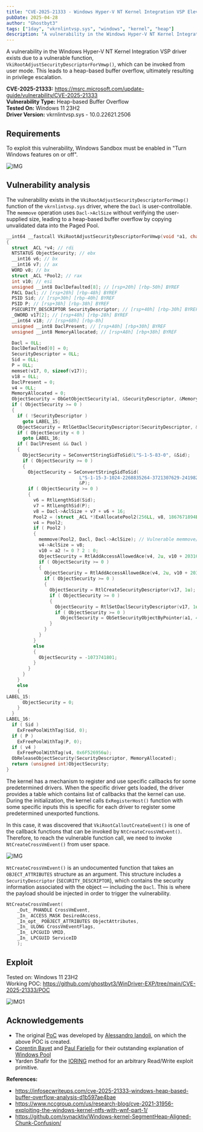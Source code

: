 ```yaml
---
title: "CVE-2025-21333 - Windows Hyper-V NT Kernel Integration VSP Elevation of Privilege Vulnerabilities"
pubDate: 2025-04-28
author: "Ghostbyt3"
tags: ["1day", "vkrnlintvsp.sys", "windows", "kernel", "heap"]
description: "A vulnerability in the Windows Hyper-V NT Kernel Integration VSP driver exists due to a vulnerable function, VkiRootAdjustSecurityDescriptorForVmwp(), which can be invoked from user mode. This leads to a heap-based buffer overflow, ultimately resulting in privilege escalation."
---
```


A vulnerability in the Windows Hyper-V NT Kernel Integration VSP driver exists due to a vulnerable function, `VkiRootAdjustSecurityDescriptorForVmwp()`, which can be invoked from user mode. This leads to a heap-based buffer overflow, ultimately resulting in privilege escalation.


**CVE-2025-21333:** https://msrc.microsoft.com/update-guide/vulnerability/CVE-2025-21333  
**Vulnerability Type:** Heap-based Buffer Overflow  
**Tested On:** Windows 11 23H2  
**Driver Version:** vkrnlintvsp.sys - 10.0.22621.2506  

## Requirements

To exploit this vulnerability, Windows Sandbox must be enabled in "Turn Windows features on or off". 

![IMG](/img/cve-2025-21333/img.png)

## Vulnerability analysis

The vulnerability exists in the `VkiRootAdjustSecurityDescriptorForVmwp()` function of the `vkrnlintvsp.sys` driver, where the `Dacl` is user-controllable. The `memmove` operation uses `Dacl->AclSize` without verifying the user-supplied size, leading to a heap-based buffer overflow by copying unvalidated data into the Paged Pool.

```c++
__int64 __fastcall VkiRootAdjustSecurityDescriptorForVmwp(void *a1, char a2)
{
  struct _ACL *v4; // rdi
  NTSTATUS ObjectSecurity; // ebx
  __int16 v6; // bx
  __int16 v7; // ax
  WORD v8; // bx
  struct _ACL *Pool2; // rax
  int v10; // esi
  unsigned __int8 DaclDefaulted[8]; // [rsp+20h] [rbp-50h] BYREF
  PACL Dacl; // [rsp+28h] [rbp-48h] BYREF
  PSID Sid; // [rsp+30h] [rbp-40h] BYREF
  PSID P; // [rsp+38h] [rbp-38h] BYREF
  PSECURITY_DESCRIPTOR SecurityDescriptor; // [rsp+40h] [rbp-30h] BYREF
  _OWORD v17[2]; // [rsp+48h] [rbp-28h] BYREF
  __int64 v18; // [rsp+68h] [rbp-8h]
  unsigned __int8 DaclPresent; // [rsp+A0h] [rbp+30h] BYREF
  unsigned __int8 MemoryAllocated; // [rsp+A8h] [rbp+38h] BYREF

  Dacl = 0LL;
  DaclDefaulted[0] = 0;
  SecurityDescriptor = 0LL;
  Sid = 0LL;
  P = 0LL;
  memset(v17, 0, sizeof(v17));
  v18 = 0LL;
  DaclPresent = 0;
  v4 = 0LL;
  MemoryAllocated = 0;
  ObjectSecurity = ObGetObjectSecurity(a1, &SecurityDescriptor, &MemoryAllocated);
  if ( ObjectSecurity >= 0 )
  {
    if ( !SecurityDescriptor )
      goto LABEL_15;
    ObjectSecurity = RtlGetDaclSecurityDescriptor(SecurityDescriptor, &DaclPresent, &Dacl, DaclDefaulted);
    if ( ObjectSecurity < 0 )
      goto LABEL_16;
    if ( DaclPresent && Dacl )
    {
      ObjectSecurity = SeConvertStringSidToSid(L"S-1-5-83-0", &Sid);
      if ( ObjectSecurity >= 0 )
      {
        ObjectSecurity = SeConvertStringSidToSid(
                           L"S-1-15-3-1024-2268835264-3721307629-241982045-173645152-1490879176-104643441-2915960892-1612460704",
                           &P);
        if ( ObjectSecurity >= 0 )
        {
          v6 = RtlLengthSid(Sid);
          v7 = RtlLengthSid(P);
          v8 = Dacl->AclSize + v7 + v6 + 16;
          Pool2 = (struct _ACL *)ExAllocatePool2(256LL, v8, 1867671894LL);
          v4 = Pool2;
          if ( Pool2 )
          {
            memmove(Pool2, Dacl, Dacl->AclSize); // Vulnerable memmove/memcpy call
            v4->AclSize = v8;
            v10 = a2 != 0 ? 2 : 0;
            ObjectSecurity = RtlAddAccessAllowedAce(v4, 2u, v10 + 2031617, Sid);
            if ( ObjectSecurity >= 0 )
            {
              ObjectSecurity = RtlAddAccessAllowedAce(v4, 2u, v10 + 2031617, P);
              if ( ObjectSecurity >= 0 )
              {
                ObjectSecurity = RtlCreateSecurityDescriptor(v17, 1u);
                if ( ObjectSecurity >= 0 )
                {
                  ObjectSecurity = RtlSetDaclSecurityDescriptor(v17, 1u, v4, 0);
                  if ( ObjectSecurity >= 0 )
                    ObjectSecurity = ObSetSecurityObjectByPointer(a1, 4LL, v17);
                }
              }
            }
          }
          else
          {
            ObjectSecurity = -1073741801;
          }
        }
      }
    }
    else
    {
LABEL_15:
      ObjectSecurity = 0;
    }
  }
LABEL_16:
  if ( Sid )
    ExFreePoolWithTag(Sid, 0);
  if ( P )
    ExFreePoolWithTag(P, 0);
  if ( v4 )
    ExFreePoolWithTag(v4, 0x6F526956u);
  ObReleaseObjectSecurity(SecurityDescriptor, MemoryAllocated);
  return (unsigned int)ObjectSecurity;
}
```

The kernel has a mechanism to register and use specific callbacks for some predetermined drivers. When the specific driver gets loaded, the driver provides a table which contains list of callbacks that the kernel can use. During the initialization, the kernel calls `ExRegisterHost()` function with some specific inputs this is specific for each driver to register some predetermined unexported functions. 

In this case, it was discovered that `VkiRootCalloutCreateEvent()` is one of the callback functions that can be invoked by `NtCreateCrossVmEvent()`. Therefore, to reach the vulnerable function call, we need to invoke `NtCreateCrossVmEvent()` from user space.

![IMG](/img/cve-2025-21333/img2.png)

`NtCreateCrossVmEvent()` is an undocumented function that takes an `OBJECT_ATTRIBUTES` structure as an argument. This structure includes a `SecurityDescriptor` (`SECURITY_DESCRIPTOR`), which contains the security information associated with the object — including the `Dacl`. This is where the payload should be injected in order to trigger the vulnerability.
```c++
NtCreateCrossVmEvent(
    _Out_ PHANDLE CrossVmEvent,
    _In_ ACCESS_MASK DesiredAccess,
    _In_opt_ POBJECT_ATTRIBUTES ObjectAttributes,
    _In_ ULONG CrossVmEventFlags,
    _In_ LPCGUID VMID,
    _In_ LPCGUID ServiceID
    );
```

## Exploit

Tested on: Windows 11 23H2  
Working POC: https://github.com/ghostbyt3/WinDriver-EXP/tree/main/CVE-2025-21333/POC

![IMG1](/img/cve-2025-21333/img1.png)

## Acknowledgements

- The original [PoC](https://github.com/MrAle98/CVE-2025-21333-POC) was developed by [Alessandro Iandoli](https://x.com/MrAle_98), on which the above POC is created.
- [Corentin Bayet](https://x.com/onlytheduck) and [Paul Fariello](https://x.com/paulfariello) for their outstanding explanation of [Windows Pool](https://www.sstic.org/media/SSTIC2020/SSTIC-actes/pool_overflow_exploitation_since_windows_10_19h1/SSTIC2020-Article-pool_overflow_exploitation_since_windows_10_19h1-bayet_fariello.pdf)
- Yarden Shafir for the [IORING](https://windows-internals.com/one-i-o-ring-to-rule-them-all-a-full-read-write-exploit-primitive-on-windows-11/) method for an arbitrary Read/Write exploit primitive. 


**References:**

- https://infosecwriteups.com/cve-2025-21333-windows-heap-based-buffer-overflow-analysis-d1b597ae4bae
- https://www.nccgroup.com/us/research-blog/cve-2021-31956-exploiting-the-windows-kernel-ntfs-with-wnf-part-1/
- https://github.com/synacktiv/Windows-kernel-SegmentHeap-Aligned-Chunk-Confusion/